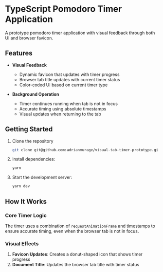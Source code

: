 # TypeScript Pomodoro Timer Application

A prototype pomodoro timer application with visual feedback through both UI and browser favicon.

## Features
  
- **Visual Feedback**
  - Dynamic favicon that updates with timer progress
  - Browser tab title updates with current timer status
  - Color-coded UI based on current timer type
  
- **Background Operation**
  - Timer continues running when tab is not in focus
  - Accurate timing using absolute timestamps
  - Visual updates when returning to the tab

## Getting Started

1. Clone the repository
    ```bash 
    git clone git@github.com:adrianmurage/visual-tab-timer-prototype.git
    ```
2. Install dependencies:
   ```bash
   yarn
   ```
3. Start the development server:
   ```bash
   yarn dev
   ```

## How It Works

### Core Timer Logic

The timer uses a combination of `requestAnimationFrame` and timestamps to ensure accurate timing, even when the browser tab is not in focus.

### Visual Effects

1. **Favicon Updates**: Creates a donut-shaped icon that shows timer progress
2. **Document Title**: Updates the browser tab title with timer status
